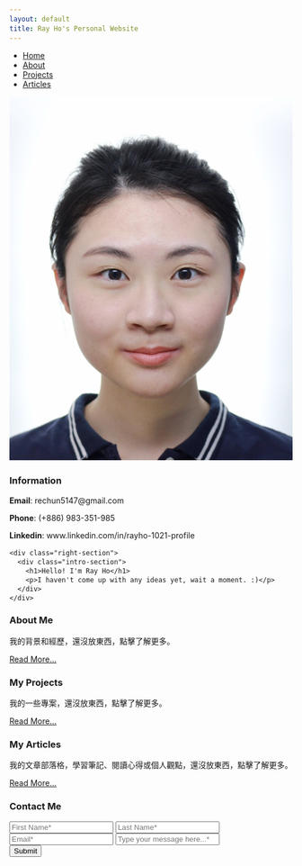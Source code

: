 ```yaml
---
layout: default
title: Ray Ho's Personal Website
---
```


<nav class="nav-section">
  <ul class="nav-links">
    <li><a href="{{ '/' | relative_url }}" class="{% if page.url == '/' %}active{% endif %}">Home</a></li>
    <li><a href="{{ '/about.html' | relative_url }}">About</a></li>
    <li><a href="{{ '/projects.html' | relative_url }}">Projects</a></li>
    <li><a href="{{ '/articles.html' | relative_url }}">Articles</a></li>
  </ul>
</nav>

<div class="top-section-wrapper">
  <div class="profile-container">
    <div class="left-section">
      <div class="profile-photo">
        <img src="/assets/images/picture.JPG" alt="Ray Ho's Photo">
      </div>
      <div class="contact-info">
        <h3>Information</h3>
        <p><strong>Email</strong>: rechun5147@gmail.com</p>
        <p><strong>Phone</strong>: (+886) 983-351-985</p>
        <p><strong>Linkedin</strong>: www.linkedin.com/in/rayho-1021-profile</p>
      </div>
    </div>

    <div class="right-section">
      <div class="intro-section">
        <h1>Hello! I'm Ray Ho</h1>
        <p>I haven't come up with any ideas yet, wait a moment. :)</p>
      </div>
    </div>
  </div>
</div>

<div class="preview-container">
  <div class="preview-card">
    <h3>About Me</h3>
    <p>我的背景和經歷，還沒放東西，點擊了解更多。</p>
    <a href="{{ '/about.html' | relative_url }}" class="read-more">Read More...</a>
  </div>

  <div class="preview-card">
    <h3>My Projects</h3>
    <p>我的一些專案，還沒放東西，點擊了解更多。</p>
    <a href="{{ '/projects.html' | relative_url }}" class="read-more">Read More...</a>
  </div>

  <div class="preview-card">
    <h3>My Articles</h3>
    <p>我的文章部落格，學習筆記、閱讀心得或個人觀點，還沒放東西，點擊了解更多。</p>
    <a href="{{ '/articles.html' | relative_url }}" class="read-more">Read More...</a>
  </div>
</div>

<div class="contact-section">
  <div class="contact-container">
    <div class="contact-form-section">
      <h3>Contact Me</h3>
      <form action="https://formspree.io/f/myzdzvpl" method="POST">
        <div class="form-group">
          <input type="text" name="first_name" placeholder="First Name*" required>
          <input type="text" name="last_name" placeholder="Last Name*" required>
        </div>
        <div class="form-group">
          <input type="email" name="_replyto" placeholder="Email*" required>
          <input type="text" name="message" placeholder="Type your message here...*" required>
        </div>
        <button type="submit">Submit</button>
      </form>
    </div>
  </div>
</div>